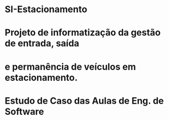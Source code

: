 # SI-Estacionamento
# Projeto de informatização da gestão de entrada, saída 
# e permanência de veículos em estacionamento.
# Estudo de Caso das Aulas de Eng. de Software

